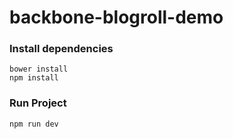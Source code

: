 # backbone-blogroll-demo


### Install dependencies
```Shell
bower install
npm install
```


### Run Project
```Shell
npm run dev
```
